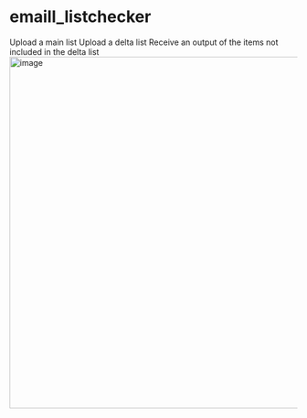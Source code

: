 # emaill_listchecker

Upload a main list
Upload a delta list
Receive an output of the items not included in the delta list
<img width="615" alt="image" src="https://github.com/user-attachments/assets/ebbc68b9-0ce2-49fc-9db1-4ed047b8eeab" />
